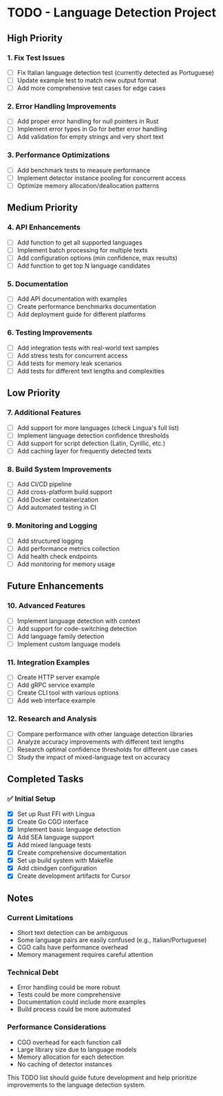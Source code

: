 # TODO - Language Detection Project

## High Priority

### 1. Fix Test Issues
- [ ] Fix Italian language detection test (currently detected as Portuguese)
- [ ] Update example test to match new output format
- [ ] Add more comprehensive test cases for edge cases

### 2. Error Handling Improvements
- [ ] Add proper error handling for null pointers in Rust
- [ ] Implement error types in Go for better error handling
- [ ] Add validation for empty strings and very short text

### 3. Performance Optimizations
- [ ] Add benchmark tests to measure performance
- [ ] Implement detector instance pooling for concurrent access
- [ ] Optimize memory allocation/deallocation patterns

## Medium Priority

### 4. API Enhancements
- [ ] Add function to get all supported languages
- [ ] Implement batch processing for multiple texts
- [ ] Add configuration options (min confidence, max results)
- [ ] Add function to get top N language candidates

### 5. Documentation
- [ ] Add API documentation with examples
- [ ] Create performance benchmarks documentation
- [ ] Add deployment guide for different platforms

### 6. Testing Improvements
- [ ] Add integration tests with real-world text samples
- [ ] Add stress tests for concurrent access
- [ ] Add tests for memory leak scenarios
- [ ] Add tests for different text lengths and complexities

## Low Priority

### 7. Additional Features
- [ ] Add support for more languages (check Lingua's full list)
- [ ] Implement language detection confidence thresholds
- [ ] Add support for script detection (Latin, Cyrillic, etc.)
- [ ] Add caching layer for frequently detected texts

### 8. Build System Improvements
- [ ] Add CI/CD pipeline
- [ ] Add cross-platform build support
- [ ] Add Docker containerization
- [ ] Add automated testing in CI

### 9. Monitoring and Logging
- [ ] Add structured logging
- [ ] Add performance metrics collection
- [ ] Add health check endpoints
- [ ] Add monitoring for memory usage

## Future Enhancements

### 10. Advanced Features
- [ ] Implement language detection with context
- [ ] Add support for code-switching detection
- [ ] Add language family detection
- [ ] Implement custom language models

### 11. Integration Examples
- [ ] Create HTTP server example
- [ ] Add gRPC service example
- [ ] Create CLI tool with various options
- [ ] Add web interface example

### 12. Research and Analysis
- [ ] Compare performance with other language detection libraries
- [ ] Analyze accuracy improvements with different text lengths
- [ ] Research optimal confidence thresholds for different use cases
- [ ] Study the impact of mixed-language text on accuracy

## Completed Tasks

### ✅ Initial Setup
- [x] Set up Rust FFI with Lingua
- [x] Create Go CGO interface
- [x] Implement basic language detection
- [x] Add SEA language support
- [x] Add mixed language tests
- [x] Create comprehensive documentation
- [x] Set up build system with Makefile
- [x] Add cbindgen configuration
- [x] Create development artifacts for Cursor

## Notes

### Current Limitations
- Short text detection can be ambiguous
- Some language pairs are easily confused (e.g., Italian/Portuguese)
- CGO calls have performance overhead
- Memory management requires careful attention

### Technical Debt
- Error handling could be more robust
- Tests could be more comprehensive
- Documentation could include more examples
- Build process could be more automated

### Performance Considerations
- CGO overhead for each function call
- Large library size due to language models
- Memory allocation for each detection
- No caching of detector instances

This TODO list should guide future development and help prioritize improvements to the language detection system. 
